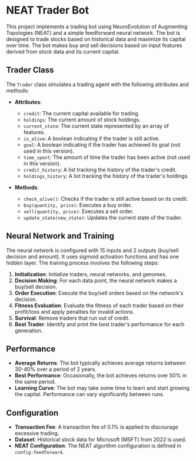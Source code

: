 # NEAT Trader Bot

This project implements a trading bot using NeuroEvolution of Augmenting Topologies (NEAT) and a simple feedforward neural network. The bot is designed to trade stocks based on historical data and maximize its capital over time. The bot makes buy and sell decisions based on input features derived from stock data and its current capital.

## Trader Class

The `Trader` class simulates a trading agent with the following attributes and methods:

- **Attributes**:
  - `credit`: The current capital available for trading.
  - `holdings`: The current amount of stock holdings.
  - `current_state`: The current state represented by an array of features.
  - `is_alive`: A boolean indicating if the trader is still active.
  - `goal`: A boolean indicating if the trader has achieved its goal (not used in this version).
  - `time_spent`: The amount of time the trader has been active (not used in this version).
  - `credit_history`: A list tracking the history of the trader's credit.
  - `holdings_history`: A list tracking the history of the trader's holdings.

- **Methods**:
  - `check_alive()`: Checks if the trader is still active based on its credit.
  - `buy(quantity, price)`: Executes a buy order.
  - `sell(quantity, price)`: Executes a sell order.
  - `update_state(new_state)`: Updates the current state of the trader.

## Neural Network and Training

The neural network is configured with 15 inputs and 2 outputs (buy/sell decision and amount). It uses sigmoid activation functions and has one hidden layer. The training process involves the following steps:

1. **Initialization**: Initialize traders, neural networks, and genomes.
2. **Decision Making**: For each data point, the neural network makes a buy/sell decision.
3. **Order Execution**: Execute the buy/sell orders based on the network's decision.
4. **Fitness Evaluation**: Evaluate the fitness of each trader based on their profit/loss and apply penalties for invalid actions.
5. **Survival**: Remove traders that run out of credit.
6. **Best Trader**: Identify and print the best trader's performance for each generation.

## Performance

- **Average Returns**: The bot typically achieves average returns between 30-40% over a period of 2 years.
- **Best Performance**: Occasionally, the bot achieves returns over 50% in the same period.
- **Learning Curve**: The bot may take some time to learn and start growing the capital. Performance can vary significantly between runs.

## Configuration

- **Transaction Fee**: A transaction fee of 0.1% is applied to discourage excessive trading.
- **Dataset**: Historical stock data for Microsoft (MSFT) from 2022 is used.
- **NEAT Configuration**: The NEAT algorithm configuration is defined in `config-feedforward`.
